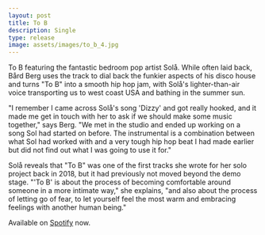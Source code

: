 ```yaml
---
layout: post
title: To B
description: Single
type: release
image: assets/images/to_b_4.jpg
---
```


To B featuring the fantastic bedroom pop artist Solå.
While often laid back, Bård Berg uses the track to dial back the funkier aspects of his disco house and turns "To B" into a smooth hip hop jam, with Solå's lighter-than-air voice transporting us to west coast USA and bathing in the summer sun.

"I remember I came across Solå's song 'Dizzy' and got really hooked, and it made me get in touch with her to ask if we should make some music together," says Berg. "We met in the studio and ended up working on a song Sol had started on before. The instrumental is a combination between what Sol had worked with and a very tough hip hop beat I had made earlier but did not find out what I was going to use it for."

Solå reveals that "To B" was one of the first tracks she wrote for her solo project back in 2018, but it had previously not moved beyond the demo stage. "'To B' is about the process of becoming comfortable around someone in a more intimate way," she explains, "and also about the process of letting go of fear, to let yourself feel the most warm and embracing feelings with another human being."

Available on [Spotify](https://open.spotify.com/track/5FvV6yRWm23O6ewaoMk1BH?si=5b7d5d583d6e4ae9) now.
